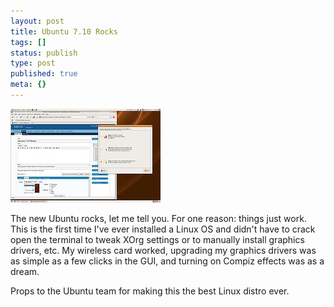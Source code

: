 ```yaml
---
layout: post
title: Ubuntu 7.10 Rocks
tags: []
status: publish
type: post
published: true
meta: {}
---
```


![Ubuntu 7.10](/images/media_httpfarm3static_rdfhf.jpg.scaled500.jpg)

The new Ubuntu rocks, let me tell you. For one reason: things just work. This is the first time I've ever installed a Linux OS and didn't have to crack open the terminal to tweak XOrg settings or to manually install graphics drivers, etc. My wireless card worked, upgrading my graphics drivers was as simple as a few clicks in the GUI, and turning on Compiz effects was as a dream.

Props to the Ubuntu team for making this the best Linux distro ever.
